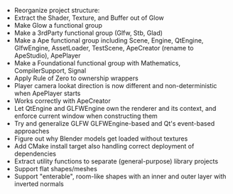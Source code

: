  - Reorganize project structure:
  - Extract the Shader, Texture, and Buffer out of Glow
  - Make Glow a functional group
  - Make a 3rdParty functional group (Glfw, Stb, Glad)
  - Make a Ape functional group including Scene, Engine, QtEngine, GlfwEngine, AssetLoader,
    TestScene, ApeCreator (rename to ApeStudio), ApePlayer
  - Make a Foundational functional group with Mathematics, CompilerSupport, Signal
 - Apply Rule of Zero to ownership wrappers
 - Player camera lookat direction is now different and non-deterministic when ApePlayer starts
  - Works correctly with ApeCreator
 - Let QtEngine and GLFWEngine own the renderer and its context, and enforce current window when
   constructing them
 - Try and generalize GLFW GLFWEngine-based and Qt's event-based approaches
 - Figure out why Blender models get loaded without textures
 - Add CMake install target also handling correct deployment of dependencies
 - Extract utility functions to separate (general-purpose) library projects
 - Support flat shapes/meshes
 - Support "enterable", room-like shapes with an inner and outer layer with inverted normals
